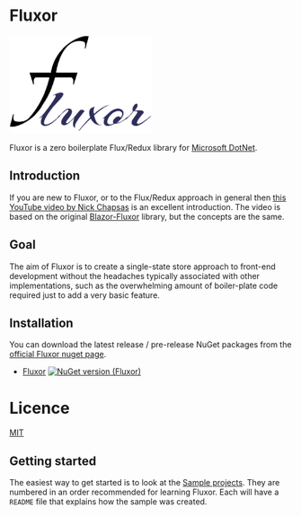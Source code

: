 # Fluxor
![](./images/fluxor-logo.png)

Fluxor is a zero boilerplate Flux/Redux library for [Microsoft DotNet](https://dotnet.microsoft.com/).

## Introduction
If you are new to Fluxor, or to the Flux/Redux approach in general then [this YouTube video by Nick Chapsas](https://www.youtube.com/watch?v=k_c-ErPaYa8) is an excellent introduction.
The video is based on the original [Blazor-Fluxor](https://github.com/mrpmorris/blazor-fluxor) library, but the concepts are the same.

## Goal
The aim of Fluxor is to create a single-state store approach to front-end development without the headaches typically associated with other implementations, such as the overwhelming amount of boiler-plate code required just to add a very basic feature.

## Installation
You can download the latest release / pre-release NuGet packages from the [official Fluxor nuget page](https://www.nuget.org/packages/Fluxor).

* [Fluxor](https://www.nuget.org/packages/Fluxor) [![NuGet version (Fluxor)](https://img.shields.io/nuget/v/Fluxor.svg?style=flat-square)](https://www.nuget.org/packages/Fluxor/)

# Licence
[MIT](https://opensource.org/licenses/MIT)

## Getting started
The easiest way to get started is to look at the [Sample projects](https://github.com/mrpmorris/Fluxor/Samples/README.md). They are numbered in an order recommended for learning Fluxor. Each will have a `README` file that explains how the sample was created.
